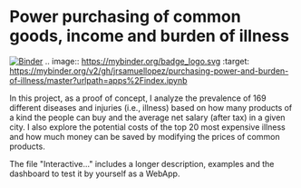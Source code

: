 # Power purchasing of common goods, income and burden of illness

[![Binder](https://mybinder.org/badge_logo.svg)](https://mybinder.org/v2/gh/jrsamuellopez/purchasing-power-and-burden-of-illness/master?urlpath=apps%2Findex.ipynb)
.. image:: https://mybinder.org/badge_logo.svg
 :target: https://mybinder.org/v2/gh/jrsamuellopez/purchasing-power-and-burden-of-illness/master?urlpath=apps%2Findex.ipynb

In this project, as a proof of concept, I analyze the prevalence of 169 different diseases and injuries (i.e., illness) based on how many products of a kind the people can buy and the average net salary (after tax) in a given city. I also explore the potential costs of the top 20 most expensive illness and how much money can be saved by modifying the prices of common products.

The file "Interactive..." includes a longer description, examples and the dashboard to test it by yourself as a WebApp.
